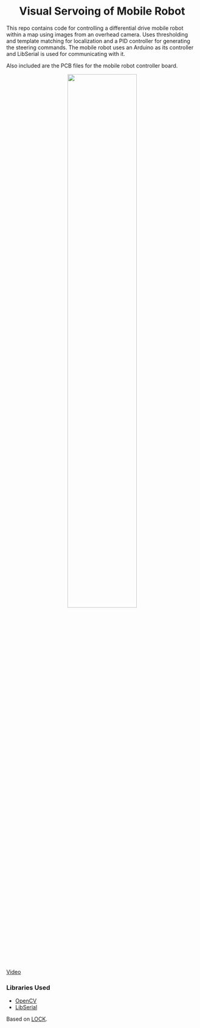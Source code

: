 <h1 align="center">Visual Servoing of Mobile Robot</h1>

This repo contains code for controlling a differential drive mobile robot within a map using images from an overhead camera. Uses thresholding and template matching for localization and a PID controller for generating the steering commands. The mobile robot uses an Arduino as its controller and LibSerial is used for communicating with it.

Also included are the PCB files for the mobile robot controller board.

<div align="center">
<img src="https://github.com/karnikram/visual-servoing/blob/master/image.png" width="60%"/>
</div>

<a href="https://www.youtube.com/watch?v=kU-pIHazJII">Video</a>

### Libraries Used
* [OpenCV](https://github.com/opencv/opencv)
* [LibSerial](http://libserial.sourceforge.net/x27.html)

Based on [LOCK](https://github.com/QuinAsura/LOCK).
